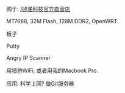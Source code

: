 购于: [/矽递科技官方直营店](/矽递科技官方直营店) 

MT7688, 32M Flash, 128M DDR2, OpenWRT. 



板子

Putty

Angry IP Scanner

用猎豹WiFi, 或者用我的Macbook Pro.



应用: 科学上网? 做Git服务器







